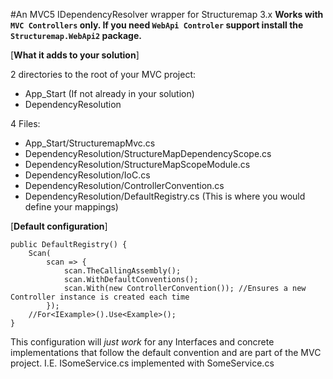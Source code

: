 #An MVC5 IDependencyResolver wrapper for Structuremap 3.x
**Works with `MVC Controllers` only. If you need `WebApi Controler` support install the `Structuremap.WebApi2` package.**

[**What it adds to your solution**]

2 directories to the root of your MVC project:

* App_Start (If not already in your solution)
* DependencyResolution

4 Files:

* App_Start/StructuremapMvc.cs
* DependencyResolution/StructureMapDependencyScope.cs
* DependencyResolution/StructureMapScopeModule.cs 
* DependencyResolution/IoC.cs
* DependencyResolution/ControllerConvention.cs
* DependencyResolution/DefaultRegistry.cs (This is where you would define your mappings)


[**Default configuration**]

	public DefaultRegistry() {
		Scan(
			scan => {
				scan.TheCallingAssembly();
				scan.WithDefaultConventions();
				scan.With(new ControllerConvention()); //Ensures a new Controller instance is created each time
			});
		//For<IExample>().Use<Example>();
	}

This configuration will *just work* for any Interfaces and concrete implementations that follow the default convention and are part of the MVC project. I.E. ISomeService.cs implemented with SomeService.cs
